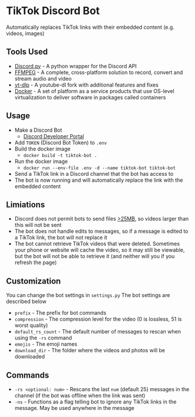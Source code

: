 # TikTok Discord Bot

Automatically replaces TikTok links with their embedded content (e.g. videos, images)

## Tools Used

- [Discord.py](https://discordpy.readthedocs.io/en/stable/) - A python wrapper for the Discord API
- [FFMPEG](https://ffmpeg.org/) - A complete, cross-platform solution to record, convert and stream audio and video
- [yt-dlp](https://github.com/yt-dlp/yt-dlp) - A youtube-dl fork with additional features and fixes
- [Docker](https://www.docker.com/) - A set of platform as a service products that use OS-level virtualization to deliver software in packages called containers

## Usage

- Make a Discord Bot
  - [Discord Developer Portal](https://discord.com/developers/applications)
- Add `TOKEN` (Discord Bot Token) to `.env`
- Build the docker image
  - `docker build -t tiktok-bot .`
- Run the docker image
  - `docker run --env-file .env -d --name tiktok-bot tiktok-bot`
- Send a TikTok link in a Discord channel that the bot has access to
- The bot is now running and will automatically replace the link with the embedded content

## Limiations

- Discord does not permit bots to send files [>25MB](https://www.pcgamer.com/discords-upping-its-puny-file-upload-size-limit-for-all-users/), so videos larger than this will not be sent
- The bot does not handle edits to messages, so if a message is edited to a TikTok link, the bot will not replace it
- The bot cannot retrieve TikTok videos that were deleted. Sometimes your phone or website will cache the video, so it may still be viewable, but the bot will not be able to retrieve it (and neither will you if you refresh the page)

## Customization

You can change the bot settings in `settings.py`
The bot settings are described below

- `prefix` - The prefix for bot commands
- `compression` - The compression level for the video (0 is lossless, 51 is worst quality)
- `default_rs_count` - The default number of messages to rescan when using the `-rs` command
- `emojis` - The emoji names
- `download_dir` - The folder where the videos and photos will be downloaded

## Commands

- `-rs <optional: num>` - Rescans the last `num` (default 25) messages in the channel (if the bot was offline when the link was sent)
- `-ns` - Functions as a flag telling bot to ignore any TikTok links in the message. May be used anywhere in the message
